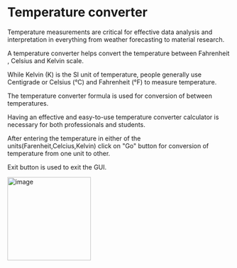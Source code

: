 <h1>Temperature converter</h1>

Temperature measurements are critical for effective data analysis and interpretation in everything from weather forecasting to material research. 

A temperature converter helps convert the temperature between Fahrenheit , Celsius and Kelvin scale. 

While Kelvin (K) is the SI unit of temperature, people generally use Centigrade or Celsius (°C) and Fahrenheit (°F) to measure temperature. 

The temperature converter formula is used for conversion of between temperatures.

Having an effective and easy-to-use temperature converter calculator is necessary for both professionals and students.

After entering the temperature in either of the units(Farenheit,Celcius,Kelvin) click on "Go" button for conversion of temperature from one unit to other.

Exit button is used to exit the GUI.

<img width="188" alt="image" src="https://github.com/ManasiNarkhede/TechnoHacks_Tasks/assets/132153639/761af70d-e64f-475b-a7e7-0aab856843fa">
